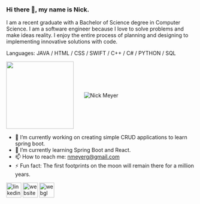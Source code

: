 ### Hi there 👋, my name is Nick.

I am a recent graduate with a Bachelor of Science degree in Computer Science. I am a software engineer because I love to solve problems and make ideas reality. I enjoy the entire process of planning and designing to implementing innovative solutions with code.

Languages: JAVA / HTML / CSS / SWIFT / C++ / C# / PYTHON / SQL 

<img align="center" height="180em" src="https://github-readme-stats.vercel.app/api?username=nickgm7&show_icons=true&title_color=4F8CC9&text_color=9f9f9f&bg_color=00000000&hide_border=true&icon_color=4F8CC9&count_private=true&include_all_commits=true" />&emsp;&emsp;<img align="center" src="https://github-readme-stats.vercel.app/api/top-langs?username=nickgm7&show_icons=true&title_color=4F8CC9&text_color=9f9f9f&bg_color=00000000&hide_border=true&icon_color=4F8CC9&locale=en&layout=compact" alt="Nick Meyer"/>

- 🔭 I’m currently working on creating simple CRUD applications to learn spring boot.  
- 🌱 I’m currently learning Spring Boot and React. 
- 📫 How to reach me: nmeyerg@gmail.com 
- ⚡ Fun fact: The first footprints on the moon will remain there for a million years. 


[<img src='https://cdn.jsdelivr.net/npm/simple-icons@3.0.1/icons/linkedin.svg' alt='linkedin' height='40' background-color='gray'>](https://www.linkedin.com/in/https://www.linkedin.com/in/nicholas-meyer-57220a187//)  [<img src='https://cdn.jsdelivr.net/npm/simple-icons@3.0.1/icons/icloud.svg' alt='website' height='40'>](https://nickgm7.github.io/Nicks-Portfolio/)  [<img src='https://cdn.jsdelivr.net/npm/simple-icons@3.0.1/icons/webgl.svg' alt='webgl' height='40'>](https://lmerbeth.github.io/Psyche-Webgame-20C/)  

